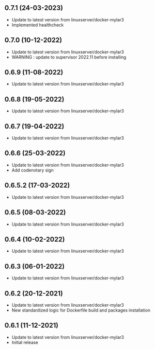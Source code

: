 
## 0.7.1 (24-03-2023)
- Update to latest version from linuxserver/docker-mylar3
- Implemented healthcheck

## 0.7.0 (10-12-2022)
- Update to latest version from linuxserver/docker-mylar3
- WARNING : update to supervisor 2022.11 before installing

## 0.6.9 (11-08-2022)
- Update to latest version from linuxserver/docker-mylar3

## 0.6.8 (19-05-2022)
- Update to latest version from linuxserver/docker-mylar3

## 0.6.7 (19-04-2022)
- Update to latest version from linuxserver/docker-mylar3

## 0.6.6 (25-03-2022)
- Update to latest version from linuxserver/docker-mylar3
- Add codenotary sign

## 0.6.5.2 (17-03-2022)

- Update to latest version from linuxserver/docker-mylar3

## 0.6.5 (08-03-2022)

- Update to latest version from linuxserver/docker-mylar3

## 0.6.4 (10-02-2022)

- Update to latest version from linuxserver/docker-mylar3

## 0.6.3 (06-01-2022)

- Update to latest version from linuxserver/docker-mylar3

## 0.6.2 (20-12-2021)

- Update to latest version from linuxserver/docker-mylar3
- New standardized logic for Dockerfile build and packages installation

## 0.6.1 (11-12-2021)

- Update to latest version from linuxserver/docker-mylar3
- Initial release
